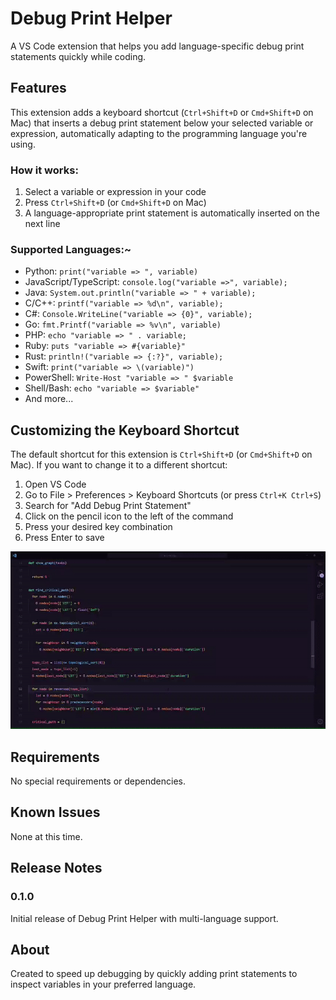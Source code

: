 # Debug Print Helper

A VS Code extension that helps you add language-specific debug print statements quickly while coding.

## Features

This extension adds a keyboard shortcut (`Ctrl+Shift+D` or `Cmd+Shift+D` on Mac) that inserts a debug print statement below your selected variable or expression, automatically adapting to the programming language you're using.

### How it works:

1. Select a variable or expression in your code
2. Press `Ctrl+Shift+D` (or `Cmd+Shift+D` on Mac)
3. A language-appropriate print statement is automatically inserted on the next line

### Supported Languages:~

- Python: `print("variable => ", variable)`
- JavaScript/TypeScript: `console.log("variable =>", variable);`
- Java: `System.out.println("variable => " + variable);`
- C/C++: `printf("variable => %d\n", variable);`
- C#: `Console.WriteLine("variable => {0}", variable);`
- Go: `fmt.Printf("variable => %v\n", variable)`
- PHP: `echo "variable => " . variable;`
- Ruby: `puts "variable => #{variable}"`
- Rust: `println!("variable => {:?}", variable);`
- Swift: `print("variable => \(variable)")`
- PowerShell: `Write-Host "variable => " $variable`
- Shell/Bash: `echo "variable => $variable"`
- And more...

## Customizing the Keyboard Shortcut

The default shortcut for this extension is `Ctrl+Shift+D` (or `Cmd+Shift+D` on Mac). If you want to change it to a different shortcut:

1. Open VS Code
2. Go to File > Preferences > Keyboard Shortcuts (or press `Ctrl+K Ctrl+S`)
3. Search for "Add Debug Print Statement"
4. Click on the pencil icon to the left of the command
5. Press your desired key combination
6. Press Enter to save

![Sample Demonsatration in Python](src\resources\demo.gif)

## Requirements

No special requirements or dependencies.

## Known Issues

None at this time.

## Release Notes

### 0.1.0

Initial release of Debug Print Helper with multi-language support.

## About

Created to speed up debugging by quickly adding print statements to inspect variables in your preferred language.